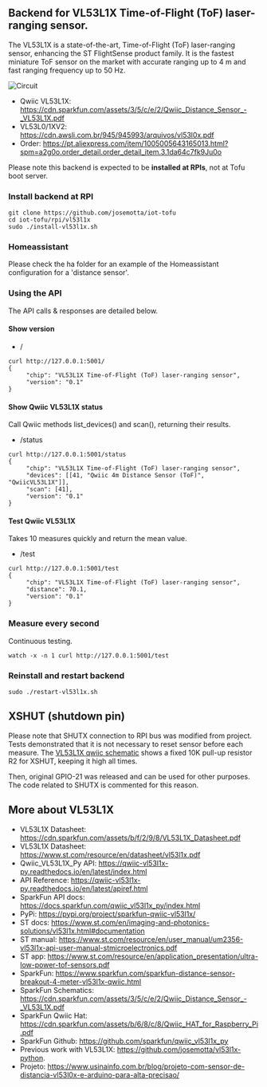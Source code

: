 ## Backend for VL53L1X Time-of-Flight (ToF) laser-ranging sensor.

The VL53L1X is a state-of-the-art, Time-of-Flight (ToF) laser-ranging sensor, enhancing the ST FlightSense product family. It is the fastest miniature ToF sensor on the market with accurate ranging up to 4 m and fast ranging frequency up to 50 Hz.

![Circuit](https://ae01.alicdn.com/kf/HTB1aBBpdL2H8KJjy1zkq6xr7pXae.jpg)

- Qwiic VL53L1X: https://cdn.sparkfun.com/assets/3/5/c/e/2/Qwiic_Distance_Sensor_-_VL53L1X.pdf
- VL53L0/1XV2: https://cdn.awsli.com.br/945/945993/arquivos/vl53l0x.pdf
- Order: https://pt.aliexpress.com/item/1005005643165013.html?spm=a2g0o.order_detail.order_detail_item.3.1da64c7fk9Ju0o

Please note this backend is expected to be **installed at RPIs**, not at Tofu boot server.

### Install backend at RPI

```
git clone https://github.com/josemotta/iot-tofu
cd iot-tofu/rpi/vl53l1x
sudo ./install-vl53l1x.sh

```

### Homeassistant

Please check the ha folder for an example of the Homeassistant configuration for a 'distance sensor'.

### Using the API

The API calls & responses are detailed below.

#### Show version

- /

```
curl http://127.0.0.1:5001/
{
     "chip": "VL53L1X Time-of-Flight (ToF) laser-ranging sensor",
     "version": "0.1"
}
```

#### Show Qwiic VL53L1X status

Call Qwiic methods list_devices() and scan(), returning their results.

- /status

```
curl http://127.0.0.1:5001/status
{
     "chip": "VL53L1X Time-of-Flight (ToF) laser-ranging sensor",
     "devices": [[41, "Qwiic 4m Distance Sensor (ToF)", "QwiicVL53L1X"]],
     "scan": [41],
     "version": "0.1"
}
```

#### Test Qwiic VL53L1X

Takes 10 measures quickly and return the mean value.

- /test

```
curl http://127.0.0.1:5001/test
{
     "chip": "VL53L1X Time-of-Flight (ToF) laser-ranging sensor",
     "distance": 70.1,
     "version": "0.1"
}
```

### Measure every second

Continuous testing.

```
watch -x -n 1 curl http://127.0.0.1:5001/test
```

### Reinstall and restart backend

```
sudo ./restart-vl53l1x.sh

```

## XSHUT (shutdown pin)

Please note that SHUTX connection to RPI bus was modified from project. Tests demonstrated that it is not necessary to reset sensor before each measure. The [VL53L1X qwiic schematic](https://cdn.sparkfun.com/assets/3/5/c/e/2/Qwiic_Distance_Sensor_-_VL53L1X.pdf) shows a fixed 10K pull-up resistor R2 for XSHUT, keeping it high all times.

Then, original GPIO-21 was released and can be used for other purposes. The code related to SHUTX is commented for this reason.

## More about VL53L1X

- VL53L1X Datasheet: https://cdn.sparkfun.com/assets/b/f/2/9/8/VL53L1X_Datasheet.pdf
- VL53L1X Datasheet: https://www.st.com/resource/en/datasheet/vl53l1x.pdf
- Qwiic_VL53L1X_Py API: https://qwiic-vl53l1x-py.readthedocs.io/en/latest/index.html
- API Reference: https://qwiic-vl53l1x-py.readthedocs.io/en/latest/apiref.html
- SparkFun API docs: https://docs.sparkfun.com/qwiic_vl53l1x_py/index.html
- PyPi: https://pypi.org/project/sparkfun-qwiic-vl53l1x/
- ST docs: https://www.st.com/en/imaging-and-photonics-solutions/vl53l1x.html#documentation
- ST manual: https://www.st.com/resource/en/user_manual/um2356-vl53l1x-api-user-manual-stmicroelectronics.pdf
- ST app: https://www.st.com/resource/en/application_presentation/ultra-low-power-tof-sensors.pdf
- SparkFun: https://www.sparkfun.com/sparkfun-distance-sensor-breakout-4-meter-vl53l1x-qwiic.html
- SparkFun Schematics: https://cdn.sparkfun.com/assets/3/5/c/e/2/Qwiic_Distance_Sensor_-_VL53L1X.pdf
- SparkFun Qwiic Hat: https://cdn.sparkfun.com/assets/b/6/8/c/8/Qwiic_HAT_for_Raspberry_Pi.pdf
- SparkFun Github: https://github.com/sparkfun/qwiic_vl53l1x_py
- Previous work with VL53L1X: https://github.com/josemotta/vl53l1x-python.
- Projeto: https://www.usinainfo.com.br/blog/projeto-com-sensor-de-distancia-vl53l0x-e-arduino-para-alta-precisao/
